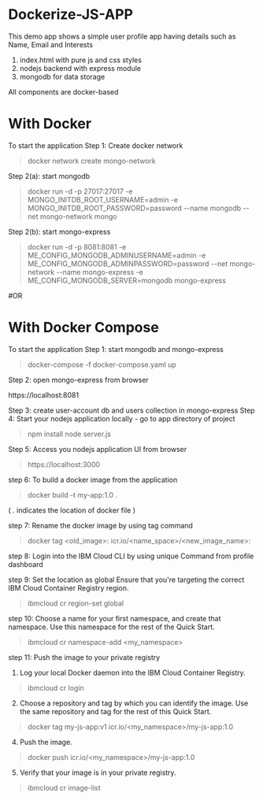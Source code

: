 # Dockerize-JS-APP



This demo app shows a simple user profile app having details such as Name, Email and Interests

1. index.html with pure js and css styles
2. nodejs backend with express module
3. mongodb for data storage

All components are docker-based

# With Docker

To start the application
Step 1: Create docker network

> docker network create mongo-network 

Step 2(a): start mongodb

> docker run -d -p 27017:27017 -e MONGO_INITDB_ROOT_USERNAME=admin -e MONGO_INITDB_ROOT_PASSWORD=password --name mongodb --net mongo-network mongo    


Step 2(b): start mongo-express

> docker run -d -p 8081:8081 -e ME_CONFIG_MONGODB_ADMINUSERNAME=admin -e ME_CONFIG_MONGODB_ADMINPASSWORD=password --net mongo-network --name mongo-express -e ME_CONFIG_MONGODB_SERVER=mongodb mongo-express   

#OR 

#  With Docker Compose

To start the application
Step 1: start mongodb and mongo-express

> docker-compose -f docker-compose.yaml up

Step 2: open mongo-express from browser

 https://localhost:8081

Step 3: create user-account db and users collection in mongo-express
Step 4: Start your nodejs application locally - go to app directory of project

> npm install 
> node server.js

Step 5: Access you nodejs application UI from browser

> https://localhost:3000

step 6: To build a docker image from the application

> docker build -t my-app:1.0 .

( . indicates the location of docker file )

step 7: Rename the docker image by using tag command

> docker tag <old_image>:<tag> icr.io/<name_space>/<new_image_name>:<tag>

step 8: Login into the IBM Cloud CLI by using unique Command from profile dashboard

step 9: Set the location as global 
Ensure that you're targeting the correct IBM Cloud Container Registry region.

> ibmcloud cr region-set global

step 10: Choose a name for your first namespace, and create that namespace. Use this namespace for the rest of the Quick Start.

> ibmcloud cr namespace-add <my_namespace>

step 11: Push the image to your private registry
1. Log your local Docker daemon into the IBM Cloud Container Registry.

> ibmcloud cr login

2. Choose a repository and tag by which you can identify the image. Use the same repository and tag for the rest of this Quick Start.

> docker tag my-js-app:v1 icr.io/<my_namespace>/my-js-app:1.0

4. Push the image.

> docker push icr.io/<my_namespace>/my-js-app:1.0

5. Verify that your image is in your private registry.

> ibmcloud cr image-list




